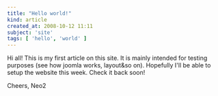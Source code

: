 ```yaml
---
title: "Hello world!"
kind: article
created_at: 2008-10-12 11:11
subject: 'site'
tags: [ 'hello', 'world' ]
---
```

Hi all\! This is my first article on this site\. It is mainly intended for testing purposes \(see how joomla works, layout&so on\)\. Hopefully I\'ll be able to setup the website this week\. Check it back soon\!

Cheers,
Neo2
